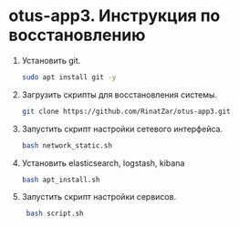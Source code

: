 # otus-app3. Инструкция по восстановлению
1. Установить git.
   ```bash
   sudo apt install git -y
   ```
2. Загрузить скрипты для восстановления системы.
    ```bash
   git clone https://github.com/RinatZar/otus-app3.git
   ```  
3. Запустить скрипт настройки сетевого интерфейса.
    ```bash
   bash network_static.sh
   ``` 
4. Установить elasticsearch, logstash, kibana 
   ```bash
   bash apt_install.sh
   ```
5. Запустить скрипт настройки сервисов.
   ```bash
    bash script.sh
   ```
